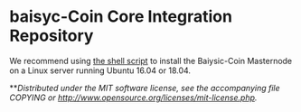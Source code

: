 baisyc-Coin Core Integration Repository
======================================


We recommend using [the shell script](https://github.com/baisyc-Coin/bysc-Install) to install the Baiysic-Coin Masternode on a Linux server running Ubuntu 16.04 or 18.04.


**_Distributed under the MIT software license, see the accompanying file COPYING or http://www.opensource.org/licenses/mit-license.php._
